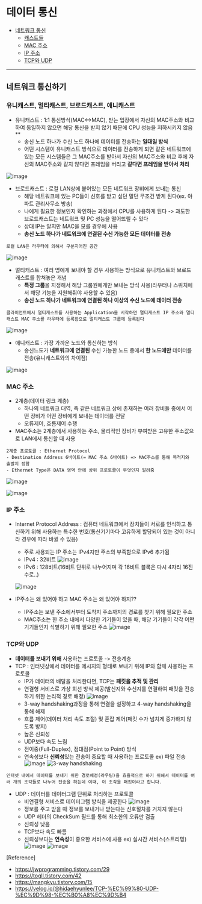 # 데이터 통신

- [네트워크 통신](#네트워크-통신하기)<br>
    - [캐스트들](#유니캐스트,-멀티캐스트,-브로드캐스트,-애니캐스트)
    - [MAC 주소](#MAC-주소)
    - [IP 주소](#IP-주소)
    - [TCP와 UDP](#TCP와-UDP)
<hr>

## 네트워크 통신하기
### 유니캐스트, 멀티캐스트, 브로드캐스트, 애니캐스트
- 유니캐스트 : 1:1 통신방식(MAC<->MAC), 받는 입장에서 자신의 MAC주소와 비교하여 동일하지 않으면 해당 통신을 받지 않기 때문에 CPU 성능을 저하시키지 않음**
    - 송신 노드 하나가 수신 노드 하나에 데이터를 전송하는 **일대일 방식**
    - 어떤 시스템이 유니캐스트 방식으로 데이터를 전송하게 되면 같은 네트워크에 있는 모든 시스템들은 그 MAC주소를 받아서 자신의 MAC주소와 비교 후에 자신의 MAC주소와 같지 않다면 프레임을 버리고 **같다면 프레임을 받아서 처리**

![image](https://user-images.githubusercontent.com/69454805/127744142-8da0b98a-548d-48b2-9182-015c1b990d4e.png)

- 브로드캐스트 : 로컬 LAN상에 붙어있는 모든 네트워크 장비에게 보내는 통신
    - 해당 네트워크에 있는 PC들이 신호를 받고 싶던 말던 무조건 받게 된다(ex. 아파트 관리사무소 방송)
    - 나에게 필요한 정보인지 확인하는 과정에서 CPU를 사용하게 된다 -> 과도한 브로드캐스트는 네트워크 및 PC 성능을 떨어뜨릴 수 있다
    - 상대 IP는 알지만 MAC을 모를 경우에 사용
    - **송신 노드 하나가 네트워크에 연결된 수신 가능한 모든 데이터를 전송**
```
로컬 LAN은 라우터에 의해서 구분지어진 공간
```
![image](https://user-images.githubusercontent.com/69454805/127744325-43d9267a-a4f6-45a5-aec6-31e251914e2e.png)

- 멀티캐스트 : 여러 명에게 보내야 할 경우 사용하는 방식으로 유니캐스트와 브로드캐스트를 합쳐놓은 개념
    - **특정 그룹**을 지정해서 해당 그룹원에게만 보내는 방식 사용(라우터나 스위치에서 해당 기능을 지원해줘야 사용할 수 있음)
    - **송신 노드 하나가 네트워크에 연결된 하나 이상의 수신 노드에 데이터 전송**
```
클라이언트에서 멀티캐스트를 사용하는 Application을 시작하면 멀티캐스트 IP 주소와 멀티캐스트 MAC 주소를 라우터에 등록함으로 멀티캐스트 그룹에 등록된다
```

![image](https://user-images.githubusercontent.com/69454805/127744426-923dd7c4-8830-4a96-955a-76d505d9df85.png)

- 애니캐스트 : 가장 가까운 노드와 통신하는 방식
    - 송신느도가 **네트워크에 연결된** 수신 가능한 노드 중에서 **한 노드에만** 데이터를 전송(유니캐스트와의 차이점)

![image](https://user-images.githubusercontent.com/69454805/127744606-93195cee-a513-4a41-942b-ad5ab6298362.png)

### MAC 주소
- 2계층(데이터 링크 계층)
    - 하나의 네트워크 대역, 즉 같은 네트워크 상에 존재하는 여러 장비들 중에서 어떤 장비가 어떤 장비에게 보내는 데이터를 전달
    - 오류제어, 흐름제어 수행
- MAC주소는 2계층에서 사용하는 주소, 물리적인 장비가 부여받은 고유한 주소값으로 LAN에서 통신할 때 사용
```
2계층 프로토콜 : Ethernet Protocol
- Destination Address 6바이트(= MAC 주소 6바이트) => MAC주소를 통해 목적지와 출발지 정함
- Ethernet Type은 DATA 영역 안에 상위 프로토콜이 무엇인지 알려줌
```
![image](https://user-images.githubusercontent.com/69454805/127744960-2fc3cd99-321f-4f54-88de-5e6ebb72a4a2.png)

![image](https://user-images.githubusercontent.com/69454805/127745026-9440eeee-6596-4097-9457-40875183fad4.png)

### IP 주소
- Internet Protocol Address : 컴퓨터 네트워크에서 장치들이 서로를 인식하고 통신하기 위해 사용하는 특수한 번호(통신기기마다 고유하게 할당되어 있는 것이 아니라 경우에 따라 바뀔 수 있음)
    - 주로 사용되는 IP 주소는 IPv4지만 주소의 부족함으로 IPv6 추가됨
    - IPv4 : 32비트
    ![image](https://user-images.githubusercontent.com/69454805/127745197-7116ff42-60b2-4bd8-9fb2-165c0b8a2bd3.png)
    - IPv6 : 128비트(16비트 단위로 나누어지며 각 16비트 블록은 다시 4자리 16진수로..)

    ![image](https://user-images.githubusercontent.com/69454805/127745212-143aea4f-7c0a-4300-ab7b-85e28eef080d.png)

- IP주소는 왜 있어야 하고 MAC 주소는 왜 있어야 하지??
    - IP주소는 보낸 주소에서부터 도착지 주소까지의 경로를 찾기 위해 필요한 주소
    - MAC주소는 한 주소 내에서 다양한 기기들이 있을 때, 해당 기기들이 각각 어떤 기기들인지 식별하기 위해 필요한 주소
![image](https://user-images.githubusercontent.com/69454805/127745316-02b2022d-d867-411b-a31c-ad8e37bc6108.png)

### TCP와 UDP
- **데이터를 보내기 위해** 사용하는 프로토콜 -> 전송계층
- TCP : 인터넷상에서 데이터를 메시지의 형태로 보내기 위해 IP와 함께 사용하는 프로토콜
    - IP가 데이터의 배달을 처리한다면, TCP는 **패킷을 추적 및 관리**
    - 연결형 서비스로 가상 회선 방식 제공(발신지와 수신지를 연결하여 패킷을 전송하기 위한 논리적 경로 배정)
    ![image](https://user-images.githubusercontent.com/69454805/127769989-5ca8e273-03b7-4d77-b70a-c48af5a76c39.png)
    - 3-way handshaking과정을 통해 연결을 설정하고 4-way handshaking을 통해 해제
    - 흐름 제어(데이터 처리 속도 조절) 및 혼잡 제어(패킷 수가 넘치게 증가하지 않도록 방지)
    - 높은 신뢰성
    - UDP보다 속도 느림
    - 전이중(Full-Duplex), 점대점(Point to Point) 방식
    - 연속성보다 **신뢰성**있는 전송이 중요할 때 사용하는 프로토콜 ex) 파일 전송
![image](https://user-images.githubusercontent.com/69454805/127769939-242de814-285c-4779-8ebf-27dca1100f7c.png)
![3-way handshaking](https://user-images.githubusercontent.com/69454805/127769914-047c0812-7103-4d32-8aa7-a1848383d646.png)
```
인터넷 내에서 데이터를 보내기 위한 경로배정(라우팅)을 효율적으로 하기 위해서 데이터를 여러 개의 조각들로 나누어 전송을 하는데 이때, 이 조각을 패킷이라고 합니다.
```
- UDP : 데이터를 데이터그램 단위로 처리하는 프로토콜
    - 비연결형 서비스로 데이터그램 방식을 제공한다
![image](https://user-images.githubusercontent.com/69454805/127769995-0ccbe87f-e6f6-4ae6-b00d-23f6b94bf503.png)
    - 정보를 주고 받을 때 정보를 보내거나 받는다는 신호절차를 거치지 않는다
    - UDP 헤더의 CheckSum 필드를 통해 최소한의 오류만 검출
    - 신뢰성 낮음
    - TCP보다 속도 빠름
    - 신뢰성보다는 **연속성**이 중요한 서비스에 사용 ex) 실시간 서비스(스트리밍)
![image](https://user-images.githubusercontent.com/69454805/127770014-ede3e4d8-7189-4fb5-9ac2-5d41a9086224.png)
![image](https://user-images.githubusercontent.com/69454805/127770004-76c17491-e281-410e-9cd9-68256b9c604d.png)

[Reference]<br>
- https://jwprogramming.tistory.com/29
- https://togll.tistory.com/42
- https://mangkyu.tistory.com/15
- https://velog.io/@hidaehyunlee/TCP-%EC%99%80-UDP-%EC%9D%98-%EC%B0%A8%EC%9D%B4
